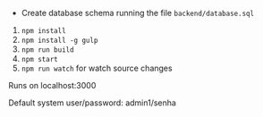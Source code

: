 * Create database schema running the file `backend/database.sql`

1. `npm install`
1. `npm install -g gulp`
1. `npm run build`
1. `npm start`
1. `npm run watch` for watch source changes

Runs on localhost:3000

Default system user/password: admin1/senha